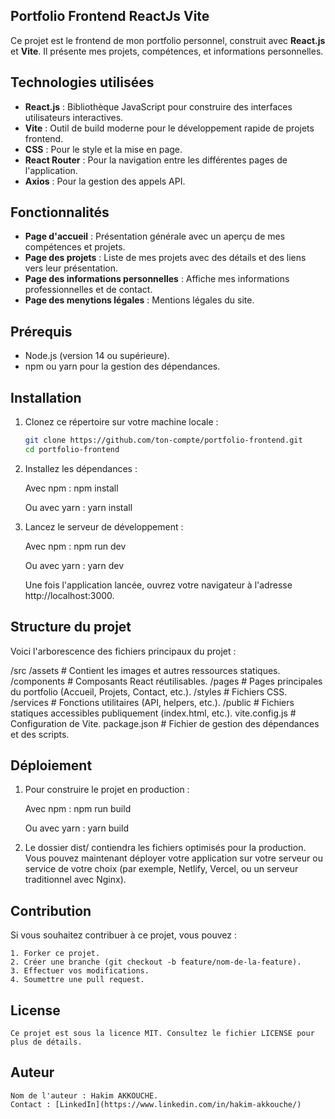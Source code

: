 ## Portfolio Frontend ReactJs Vite

Ce projet est le frontend de mon portfolio personnel, construit avec **React.js** et **Vite**. Il présente mes projets, compétences, et informations personnelles.

## Technologies utilisées

- **React.js** : Bibliothèque JavaScript pour construire des interfaces utilisateurs interactives.
- **Vite** : Outil de build moderne pour le développement rapide de projets frontend.
- **CSS** : Pour le style et la mise en page.
- **React Router** : Pour la navigation entre les différentes pages de l'application.
- **Axios** : Pour la gestion des appels API.

## Fonctionnalités

- **Page d'accueil** : Présentation générale avec un aperçu de mes compétences et projets.
- **Page des projets** : Liste de mes projets avec des détails et des liens vers leur présentation.
- **Page des informations personnelles** : Affiche mes informations professionnelles et de contact.
- **Page des menytions légales** : Mentions légales du site.

## Prérequis

- Node.js (version 14 ou supérieure).
- npm ou yarn pour la gestion des dépendances.

## Installation

1. Clonez ce répertoire sur votre machine locale :

   ```bash
   git clone https://github.com/ton-compte/portfolio-frontend.git
   cd portfolio-frontend

2. Installez les dépendances :

    Avec npm :
        npm install

    Ou avec yarn :
        yarn install

3. Lancez le serveur de développement :

    Avec npm :
        npm run dev

    Ou avec yarn :
        yarn dev

    Une fois l'application lancée, ouvrez votre navigateur à l'adresse http://localhost:3000.

## Structure du projet

Voici l'arborescence des fichiers principaux du projet :

/src
  /assets      # Contient les images et autres ressources statiques.
  /components  # Composants React réutilisables.
  /pages       # Pages principales du portfolio (Accueil, Projets, Contact, etc.).
  /styles      # Fichiers CSS.
  /services    # Fonctions utilitaires (API, helpers, etc.).
/public         # Fichiers statiques accessibles publiquement (index.html, etc.).
vite.config.js   # Configuration de Vite.
package.json     # Fichier de gestion des dépendances et des scripts.

## Déploiement

1. Pour construire le projet en production :

    Avec npm :
        npm run build

    Ou avec yarn :
        yarn build

2. Le dossier dist/ contiendra les fichiers optimisés pour la production. Vous pouvez maintenant déployer votre application sur votre serveur ou service de votre choix (par exemple, Netlify, Vercel, ou un serveur traditionnel avec Nginx).

## Contribution

Si vous souhaitez contribuer à ce projet, vous pouvez :

    1. Forker ce projet.
    2. Créer une branche (git checkout -b feature/nom-de-la-feature).
    3. Effectuer vos modifications.
    4. Soumettre une pull request.

## License

    Ce projet est sous la licence MIT. Consultez le fichier LICENSE pour plus de détails.

## Auteur

    Nom de l'auteur : Hakim AKKOUCHE.
    Contact : [LinkedIn](https://www.linkedin.com/in/hakim-akkouche/)